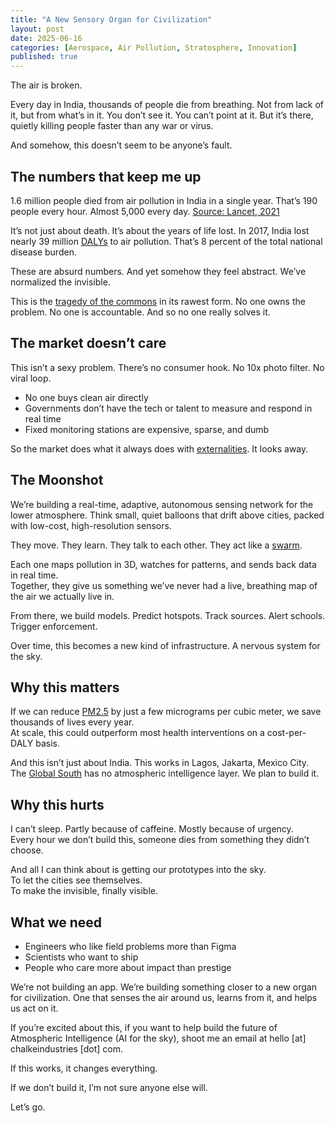 ```yaml
---
title: "A New Sensory Organ for Civilization"
layout: post
date: 2025-06-16
categories: [Aerospace, Air Pollution, Stratosphere, Innovation]
published: true
---
```


The air is broken.

Every day in India, thousands of people die from breathing. Not from lack of it, but from what’s in it. You don’t see it. You can’t point at it. But it’s there, quietly killing people faster than any war or virus.

And somehow, this doesn’t seem to be anyone’s fault.

## The numbers that keep me up

1.6 million people died from air pollution in India in a single year. That’s 190 people every hour. Almost 5,000 every day.  [Source: Lancet, 2021](<https://www.thelancet.com/journals/lanplh/article/PIIS2542-5196(2030298-9/fulltext>)

It’s not just about death. It’s about the years of life lost. In 2017, India lost nearly 39 million [DALYs](https://en.wikipedia.org/wiki/Disability-adjusted_life_year) to air pollution. That’s 8 percent of the total national disease burden.

These are absurd numbers. And yet somehow they feel abstract. We’ve normalized the invisible.

This is the [tragedy of the commons](https://en.wikipedia.org/wiki/Tragedy_of_the_commons) in its rawest form. No one owns the problem. No one is accountable. And so no one really solves it.

## The market doesn’t care

This isn’t a sexy problem. There’s no consumer hook. No 10x photo filter. No viral loop.

- No one buys clean air directly  
- Governments don’t have the tech or talent to measure and respond in real time  
- Fixed monitoring stations are expensive, sparse, and dumb  

So the market does what it always does with [externalities](https://en.wikipedia.org/wiki/Externality). It looks away.

## The Moonshot

We’re building a real-time, adaptive, autonomous sensing network for the lower atmosphere. Think small, quiet balloons that drift above cities, packed with low-cost, high-resolution sensors.

They move. They learn. They talk to each other. They act like a [swarm](https://en.wikipedia.org/wiki/Swarm_robotics).

Each one maps pollution in 3D, watches for patterns, and sends back data in real time.  
Together, they give us something we’ve never had  a live, breathing map of the air we actually live in.

From there, we build models. Predict hotspots. Track sources. Alert schools. Trigger enforcement.

Over time, this becomes a new kind of infrastructure. A nervous system for the sky.

## Why this matters

If we can reduce [PM2.5](https://en.wikipedia.org/wiki/Particulate_matter) by just a few micrograms per cubic meter, we save thousands of lives every year.  
At scale, this could outperform most health interventions on a cost-per-DALY basis.

And this isn’t just about India. This works in Lagos, Jakarta, Mexico City.  
The [Global South](https://en.wikipedia.org/wiki/Global_South) has no atmospheric intelligence layer. We plan to build it.

## Why this hurts

I can’t sleep. Partly because of caffeine. Mostly because of urgency.  
Every hour we don’t build this, someone dies from something they didn’t choose.

And all I can think about is getting our prototypes into the sky.  
To let the cities see themselves.  
To make the invisible, finally visible.

## What we need

- Engineers who like field problems more than Figma
- Scientists who want to ship
- People who care more about impact than prestige

We’re not building an app. We’re building something closer to a new organ for civilization. One that senses the air around us, learns from it, and helps us act on it.

If you’re excited about this, if you want to help build the future of Atmospheric Intelligence (AI for the sky), shoot me an email at hello [at] chalkeindustries [dot] com.

If this works, it changes everything.

If we don’t build it, I’m not sure anyone else will.

Let’s go.

